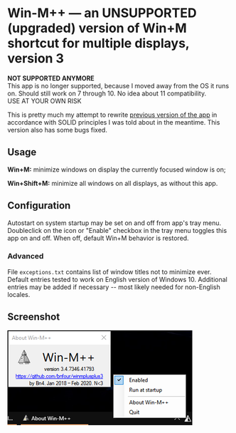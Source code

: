# Win-M++ — an UNSUPPORTED (upgraded) version of Win+M shortcut for multiple displays, version 3

**NOT SUPPORTED ANYMORE**  
This app is no longer supported, because I moved away from the OS it runs on. Should still work on 7 through 10. No idea about 11 compatibility.  
USE AT YOUR OWN RISK

This is pretty much my attempt to rewrite [previous version of the app](https://github.com/bnfour/winmplusplus) in accordance with SOLID principles I was told about in the meantime. This version also has some bugs fixed.

## Usage

**Win+M:** minimize windows on display the currently focused window is on;

**Win+Shift+M:** minimize all windows on all displays, as without this app.

## Configuration

Autostart on system startup may be set on and off from app's tray menu.  
Doubleclick on the icon or "Enable" checkbox in the tray menu toggles this app on and off. When off, default Win+M behavior is restored.  

### Advanced

File `exceptions.txt` contains list of window titles not to minimize ever. Default entries tested to work on English version of Windows 10. Additional entries may be added if necessary -- most likely needed for non-English locales.

## Screenshot
![is that an updated screenshot finally](screenshot.png)
